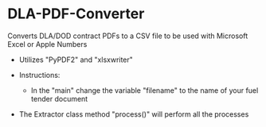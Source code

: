 # DLA-PDF-Converter
Converts DLA/DOD contract PDFs to a CSV file to be used with Microsoft Excel or Apple Numbers

- Utilizes "PyPDF2" and "xlsxwriter"

- Instructions:
    - In the "main" change the variable "filename" to the name of your fuel tender document


- The Extractor class method "process()" will perform all the processes  






